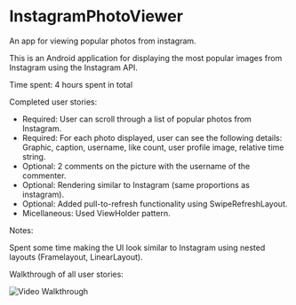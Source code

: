 InstagramPhotoViewer
====================

An app for viewing popular photos from instagram.

This is an Android application for displaying the most popular images from Instagram using the Instagram API.

Time spent: 4 hours spent in total

Completed user stories:

 * Required: User can scroll through a list of popular photos from Instagram.
 * Required: For each photo displayed, user can see the following details:
           Graphic, caption, username, like count, user profile image, relative time string.
 * Optional: 2 comments on the picture with the username of the commenter.
 * Optional: Rendering similar to Instagram (same proportions as instagram).
 * Optional: Added pull-to-refresh functionality using SwipeRefreshLayout.
 * Micellaneous: Used ViewHolder pattern.
 
Notes:

Spent some time making the UI look similar to Instagram using nested layouts (Framelayout, LinearLayout).

Walkthrough of all user stories:

![Video Walkthrough](instagram_photo_viewer.gif)

